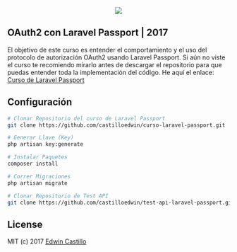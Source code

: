 <p align="center"><img src="https://laravel.com/assets/img/components/logo-laravel.svg"></p>

## OAuth2 con Laravel Passport | 2017

El objetivo de este curso es entender el comportamiento y el uso del protocolo de autorización OAuth2 usando Laravel Passport. Si aún no viste el curso te recomiendo mirarlo antes de descargar el repositorio para que puedas entender toda la implementación del código. He aquí el enlace: [Curso de Laravel Passport](https://www.youtube.com/channel/UCOoueCDkfLJZ-h_rpBVYyGw)

## Configuración

``` bash
# Clonar Repositorio del curso de Laravel Passport
git clone https://github.com/castilloedwin/curso-laravel-passport.git

# Generar Llave (Key)
php artisan key:generate

# Instalar Paquetes
composer install

# Correr Migraciones
php artisan migrate

# Clonar Repositorio de Test API
git clone https://github.com/castilloedwin/test-api-laravel-passport.git

```

## License

MIT (c) 2017 [Edwin Castillo](https://www.twitter.com/Castilloe2)
